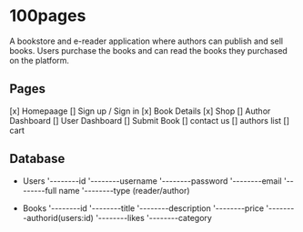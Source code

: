 # 100pages 
A bookstore and e-reader application where authors can publish and sell books. Users purchase the books and can read the books they purchased on the platform. 

## Pages 
[x] Homepaage 
[] Sign up / Sign in 
[x] Book Details 
[x] Shop 
[] Author Dashboard 
[] User Dashboard 
[] Submit Book 
[] contact us 
[] authors list 
[] cart


## Database 

- Users 
'--------id
'--------username
'--------password
'--------email
'--------full name
'--------type (reader/author)

- Books 
'--------id
'--------title
'--------description
'--------price
'--------authorid(users:id)
'--------likes
'--------category
